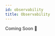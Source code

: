 ```yaml
---
id: observability
title: Observability
---
```


Coming Soon 👀

<!-- [Workshop](https://observability.workshop.aws/)
CloudWatch, SNS, AWS Chatbot/Slack, Grafana, XRay, CW Synthetics
Dashboards, Logging, Tracing, Alerting
Incident Response -->
